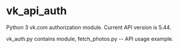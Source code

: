 vk_api_auth
===========

Python 3 vk.com authorization module. Current API version is 5.44.

vk_auth.py contains module, fetch_photos.py -- API usage example.
